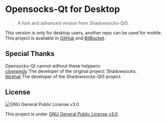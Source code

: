 # Opensocks-Qt for Desktop
> A fork and advanced version from Shadowsocks-Qt5.

 This version is only for desktop users, another repo can be used for mobile.  
 This project is avaliable in [GitHub](https://github.com/opensocks/opensocks-qtd) and [BitBucket](https://bitbucket.org/opensocks/opensocks-qtd).

## Special Thanks
Opensocks-Qt cannot without these helppers:  
[clowwindy](https://shadowsocks.org) The developer of the original project: Shadowsocks.  
[librehat](https://github.com/librehat) The developer of the Shadowsocks-Qt5 project.  

## License
![GNU General Public License v3.0](https://www.gnu.org/graphics/gplv3-127x51.png)

This project is under [GNU General Public License v3.0](http://www.gnu.org/copyleft/gpl.html).
